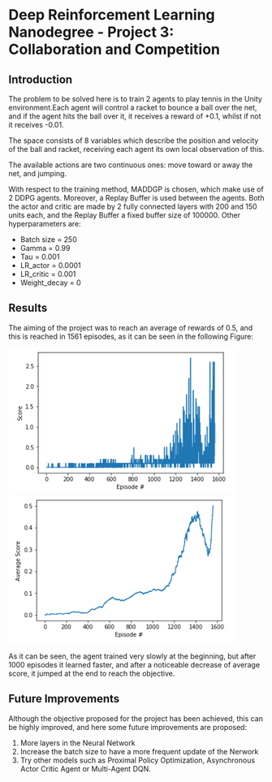 # Deep Reinforcement Learning Nanodegree - Project 3: Collaboration and Competition

## Introduction
The problem to be solved here is to train 2 agents to play tennis in the Unity environment.Each agent will control a racket to bounce a ball over the net, and if the agent hits the ball over it, it receives a reward of +0.1, whilst if not it receives -0.01.

The space consists of 8 variables which describe the position and velocity of the ball and racket, receiving each agent its own local observation of this.

The available actions are two continuous ones: move toward or away the net, and jumping.

With respect to the training method, MADDGP is chosen, which make use of 2 DDPG agents. Moreover, a Replay Buffer is used between the agents. Both the actor and critic are made by 2 fully connected layers with 200 and 150 units each, and the Replay Buffer a fixed buffer size of 100000. Other hyperparameters are:
- Batch size = 250
- Gamma = 0.99
- Tau = 0.001
- LR_actor = 0.0001
- LR_critic = 0.001
- Weight_decay = 0

## Results
The aiming of the project was to reach an average of rewards of 0.5, and this is reached in 1561 episodes, as it can be seen in the following Figure:

![results_01](images/res_01.png)
![results_02](images/res_02.png)

As it can be seen, the agent trained very slowly at the beginning, but after 1000 episodes it learned faster, and after a noticeable decrease of average score, it jumped at the end to reach the objective.

## Future Improvements
Although the objective proposed for the project has been achieved, this can be highly improved, and here some future improvements are proposed:
1. More layers in the Neural Network
2. Increase the batch size to have a more frequent update of the Nerwork
3. Try other models such as Proximal Policy Optimization, Asynchronous Actor Critic Agent or Multi-Agent DQN.
